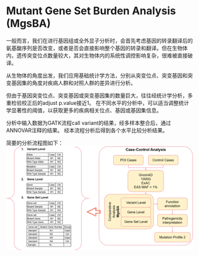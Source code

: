 Mutant Gene Set Burden Analysis (MgsBA)
===
一般而言，我们在进行基因组或全外显子分析时，会首先考虑基因的转录翻译后的氨基酸序列是否改变，或者是否会直接影响整个基因的转录和翻译。但在生物体内，遗传突变位点数量较大，其对生物体内的系统性调控影响复杂，很难被直接破译。

从生物体的角度出发，我们应用基础统计学方法，分别从突变位点、突变基因和突变基因集的角度对疾病人群和对照人群的差异进行分析。

但由于基因突变位点、突变基因或突变基因集的数量巨大，往往经统计学分析，多重检验校正后的adjust p.value接近1。
在不同水平的分析中，可以适当调整统计学显著性的阈值，以获取更多的疾病相关位点、基因或基因集信息。

分析中输入数据为GATK流程call variant的结果，经多样本整合后，通过ANNOVAR注释的结果。
经本流程分析后得到各个水平比较分析结果。

简要的分析流程图如下：
![image](https://github.com/zhliu15/MgsBA/blob/main/MgsBA%E6%B5%81%E7%A8%8B%E5%9B%BE.png)
